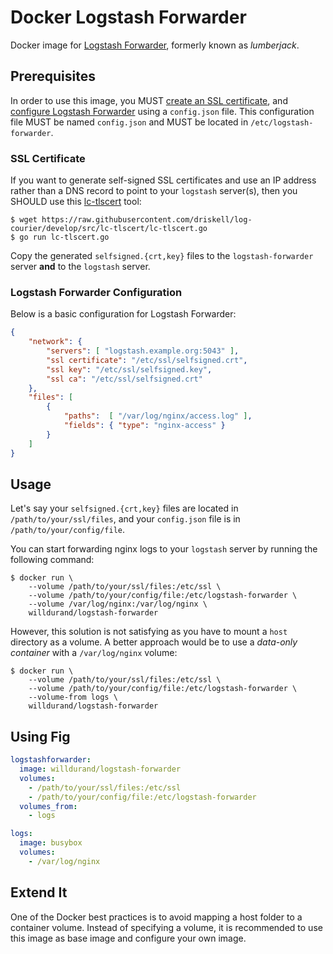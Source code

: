 Docker Logstash Forwarder
=========================

Docker image for [Logstash
Forwarder](https://github.com/elasticsearch/logstash-forwarder), formerly known
as _lumberjack_.

Prerequisites
-------------

In order to use this image, you MUST [create an SSL
certificate](https://github.com/elasticsearch/logstash-forwarder#generating-an-ssl-certificate),
and [configure Logstash
Forwarder](https://github.com/elasticsearch/logstash-forwarder#configuring)
using a `config.json` file. This configuration file MUST be named `config.json`
and MUST be located in `/etc/logstash-forwarder`.

### SSL Certificate

If you want to generate self-signed SSL certificates and use an IP address
rather than a DNS record to point to your `logstash` server(s), then you SHOULD
use this
[lc-tlscert](https://github.com/driskell/log-courier/blob/develop/src/lc-tlscert/lc-tlscert.go)
tool:

```
$ wget https://raw.githubusercontent.com/driskell/log-courier/develop/src/lc-tlscert/lc-tlscert.go
$ go run lc-tlscert.go
```

Copy the generated `selfsigned.{crt,key}` files to the `logstash-forwarder`
server **and** to the `logstash` server.

### Logstash Forwarder Configuration

Below is a basic configuration for Logstash Forwarder:

``` json
{
    "network": {
        "servers": [ "logstash.example.org:5043" ],
        "ssl certificate": "/etc/ssl/selfsigned.crt",
        "ssl key": "/etc/ssl/selfsigned.key",
        "ssl ca": "/etc/ssl/selfsigned.crt"
    },
    "files": [
        {
            "paths":  [ "/var/log/nginx/access.log" ],
            "fields": { "type": "nginx-access" }
        }
    ]
}
```

Usage
-----

Let's say your `selfsigned.{crt,key}` files are located in
`/path/to/your/ssl/files`, and your `config.json` file is in
`/path/to/your/config/file`.

You can start forwarding nginx logs to your `logstash` server by running the
following command:

```
$ docker run \
    --volume /path/to/your/ssl/files:/etc/ssl \
    --volume /path/to/your/config/file:/etc/logstash-forwarder \
    --volume /var/log/nginx:/var/log/nginx \
    willdurand/logstash-forwarder
```

However, this solution is not satisfying as you have to mount a `host` directory
as a volume. A better approach would be to use a _data-only container_ with a
`/var/log/nginx` volume:

```
$ docker run \
    --volume /path/to/your/ssl/files:/etc/ssl \
    --volume /path/to/your/config/file:/etc/logstash-forwarder \
    --volume-from logs \
    willdurand/logstash-forwarder
```

## Using Fig

``` yaml
logstashforwarder:
  image: willdurand/logstash-forwarder
  volumes:
    - /path/to/your/ssl/files:/etc/ssl
    - /path/to/your/config/file:/etc/logstash-forwarder
  volumes_from:
    - logs

logs:
  image: busybox
  volumes:
    - /var/log/nginx
```


Extend It
---------

One of the Docker best practices is to avoid mapping a host folder to a
container volume. Instead of specifying a volume, it is recommended to use this
image as base image and configure your own image.
